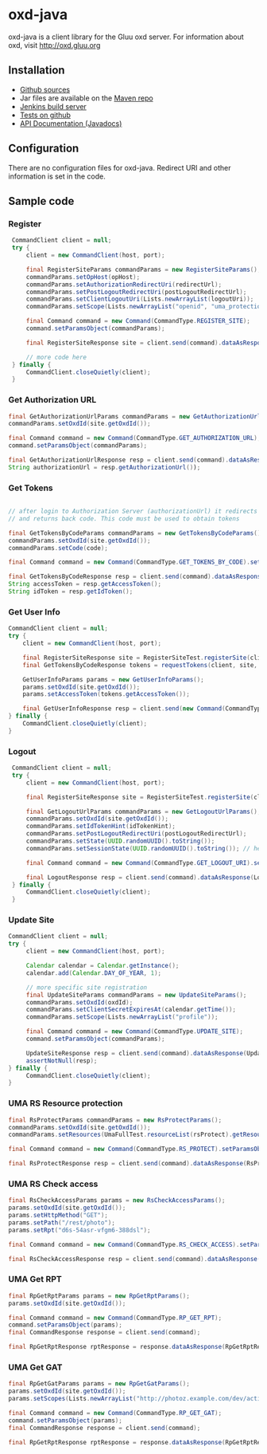 # oxd-java

oxd-java is a client library for the Gluu oxd server. For information about oxd, visit http://oxd.gluu.org

## Installation

* [Github sources](https://github.com/GluuFederation/oxd-java)
* Jar files are available on the [Maven repo](http://ox.gluu.org/maven/org/xdi/oxd-java/)
* [Jenkins build server](https://ox.gluu.org/jenkins/job/oxd-java/ws/target/)
* [Tests on github](https://github.com/GluuFederation/oxd-java/blob/master/src/test/java/org/xdi/oxd/client)
* [API Documentation (Javadocs)](https://ox.gluu.org/maven/org/xdi/oxd/2.4.4/)

## Configuration

There are no configuration files for oxd-java. Redirect URI and
other information is set in the code.

## Sample code

### Register 
```java
 CommandClient client = null;
 try {
     client = new CommandClient(host, port);

     final RegisterSiteParams commandParams = new RegisterSiteParams();
     commandParams.setOpHost(opHost);
     commandParams.setAuthorizationRedirectUri(redirectUrl);
     commandParams.setPostLogoutRedirectUri(postLogoutRedirectUrl);
     commandParams.setClientLogoutUri(Lists.newArrayList(logoutUri));
     commandParams.setScope(Lists.newArrayList("openid", "uma_protection", "uma_authorization"));

     final Command command = new Command(CommandType.REGISTER_SITE);
     command.setParamsObject(commandParams);

     final RegisterSiteResponse site = client.send(command).dataAsResponse(RegisterSiteResponse.class);

     // more code here
 } finally {
     CommandClient.closeQuietly(client);
 }
```

### Get Authorization URL
```java
final GetAuthorizationUrlParams commandParams = new GetAuthorizationUrlParams();
commandParams.setOxdId(site.getOxdId());

final Command command = new Command(CommandType.GET_AUTHORIZATION_URL);
command.setParamsObject(commandParams);

final GetAuthorizationUrlResponse resp = client.send(command).dataAsResponse(GetAuthorizationUrlResponse.class);
String authorizationUrl = resp.getAuthorizationUrl());
```

### Get Tokens 
```java

// after login to Authorization Server (authorizationUrl) it redirects back to redirect_uri (registered by register_site command)
// and returns back code. This code must be used to obtain tokens

final GetTokensByCodeParams commandParams = new GetTokensByCodeParams();
commandParams.setOxdId(site.getOxdId());
commandParams.setCode(code);

final Command command = new Command(CommandType.GET_TOKENS_BY_CODE).setParamsObject(commandParams);

final GetTokensByCodeResponse resp = client.send(command).dataAsResponse(GetTokensByCodeResponse.class);
String accessToken = resp.getAccessToken();
String idToken = resp.getIdToken();

```

### Get User Info

```java
CommandClient client = null;
try {
    client = new CommandClient(host, port);

    final RegisterSiteResponse site = RegisterSiteTest.registerSite(client, opHost, redirectUrl);
    final GetTokensByCodeResponse tokens = requestTokens(client, site, userId, userSecret);

    GetUserInfoParams params = new GetUserInfoParams();
    params.setOxdId(site.getOxdId());
    params.setAccessToken(tokens.getAccessToken());

    final GetUserInfoResponse resp = client.send(new Command(CommandType.GET_USER_INFO).setParamsObject(params)).dataAsResponse(GetUserInfoResponse.class);
} finally {
    CommandClient.closeQuietly(client);
}

```

### Logout

```java
 CommandClient client = null;
 try {
     client = new CommandClient(host, port);

     final RegisterSiteResponse site = RegisterSiteTest.registerSite(client, opHost, redirectUrl, postLogoutRedirectUrl, "");

     final GetLogoutUrlParams commandParams = new GetLogoutUrlParams();
     commandParams.setOxdId(site.getOxdId());
     commandParams.setIdTokenHint(idTokenHint);
     commandParams.setPostLogoutRedirectUri(postLogoutRedirectUrl);
     commandParams.setState(UUID.randomUUID().toString());
     commandParams.setSessionState(UUID.randomUUID().toString()); // here must be real session instead of dummy UUID

     final Command command = new Command(CommandType.GET_LOGOUT_URI).setParamsObject(commandParams);

     final LogoutResponse resp = client.send(command).dataAsResponse(LogoutResponse.class);
 } finally {
     CommandClient.closeQuietly(client);
 }

```


### Update Site

```java
CommandClient client = null;
try {
     client = new CommandClient(host, port);

     Calendar calendar = Calendar.getInstance();
     calendar.add(Calendar.DAY_OF_YEAR, 1);

     // more specific site registration
     final UpdateSiteParams commandParams = new UpdateSiteParams();
     commandParams.setOxdId(oxdId);
     commandParams.setClientSecretExpiresAt(calendar.getTime());
     commandParams.setScope(Lists.newArrayList("profile"));

     final Command command = new Command(CommandType.UPDATE_SITE);
     command.setParamsObject(commandParams);

     UpdateSiteResponse resp = client.send(command).dataAsResponse(UpdateSiteResponse.class);
     assertNotNull(resp);
} finally {
     CommandClient.closeQuietly(client);
}
```

### UMA RS Resource protection

```java
final RsProtectParams commandParams = new RsProtectParams();
commandParams.setOxdId(site.getOxdId());
commandParams.setResources(UmaFullTest.resourceList(rsProtect).getResources());

final Command command = new Command(CommandType.RS_PROTECT).setParamsObject(commandParams);

final RsProtectResponse resp = client.send(command).dataAsResponse(RsProtectResponse.class);
```

### UMA RS Check access

```java
final RsCheckAccessParams params = new RsCheckAccessParams();
params.setOxdId(site.getOxdId());
params.setHttpMethod("GET");
params.setPath("/rest/photo");
params.setRpt("d6s-54asr-vfgm6-388dsl");

final Command command = new Command(CommandType.RS_CHECK_ACCESS).setParamsObject(commandParams);

final RsCheckAccessResponse resp = client.send(command).dataAsResponse(RsCheckAccessResponse.class);
```

### UMA Get RPT

```java
final RpGetRptParams params = new RpGetRptParams();
params.setOxdId(site.getOxdId());

final Command command = new Command(CommandType.RP_GET_RPT);
command.setParamsObject(params);
final CommandResponse response = client.send(command);

final RpGetRptResponse rptResponse = response.dataAsResponse(RpGetRptResponse.class);
```

### UMA Get GAT

```java
final RpGetGatParams params = new RpGetGatParams();
params.setOxdId(site.getOxdId());
params.setScopes(Lists.newArrayList("http://photoz.example.com/dev/actions/all"));

final Command command = new Command(CommandType.RP_GET_GAT);
command.setParamsObject(params);
final CommandResponse response = client.send(command);

final RpGetRptResponse rptResponse = response.dataAsResponse(RpGetRptResponse.class);
```
